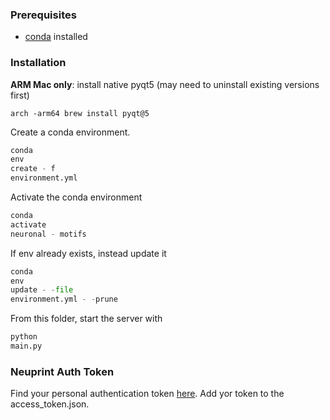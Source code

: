 ### Prerequisites

* [conda](https://docs.conda.io/en/latest/) installed

### Installation

**ARM Mac only**: install native pyqt5 (may need to uninstall existing versions first)

```
arch -arm64 brew install pyqt@5         
```

Create a conda environment.

```python
conda
env
create - f
environment.yml
```

Activate the conda environment

```python
conda
activate
neuronal - motifs
```

If env already exists, instead update it

```python
conda
env
update - -file
environment.yml - -prune
```

From this folder, start the server with

```python
python
main.py
```

### Neuprint Auth Token

Find your personal authentication token [here](https://neuprint.janelia.org/account). Add yor token to the
access_token.json.
